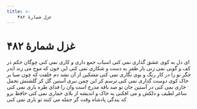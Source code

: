 ```yaml
---
title: >-
    غزل شمارهٔ ۴۸۲
---
```

# غزل شمارهٔ ۴۸۲

ای دل به کوی عشق گذاری نمی کنی
اسباب جمع داری و کاری نمی کنی
چوگان حکم در کف و گویی نمی زنی
باز ظفر به دست و شکاری نمی کنی
این خون که موج می زند اندر جگر تو را
در کار رنگ و بوی نگاری نمی کنی
مشکین از آن نشد دم خلقت که چون صبا
بر خاک کوی دوست گذاری نمی کنی
ترسم کز این چمن نبری آستین گل
کز گلشنش تحمل خاری نمی کنی
در آستین جان تو صد نافه مدرج است
وان را فدای طره یاری نمی کنی
ساغر لطیف و دلکش و می افکنی به خاک
و اندیشه از بلای خماری نمی کنی
حافظ برو که بندگی پادشاه وقت
گر جمله می کنند تو باری نمی کنی
